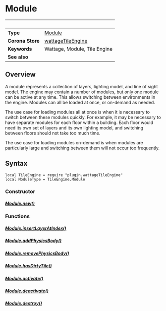 # Module

|                      | &nbsp;
| -------------------- | ---------------------------------------------------------------
| __Type__             | [Module](type_module.markdown)
| __Corona Store__     | [wattageTileEngine](http://store.coronalabs.com/plugin/wattageTileEngine)
| __Keywords__         | Wattage, Module, Tile Engine
| __See also__         |

## Overview

A module represents a collection of layers, lighting model, and line
of sight model.  The engine may contain a number of modules, but only
one module can be active at any time.  This allows switching between
environments in the engine.  Modules can all be loaded at once, or
on-demand as needed.

The use case for loading modules all at once is
when it is necessary to switch between these modules quickly.  For
example, it may be necessary to have separate modules for each floor
within a building.  Each floor would need its own set of layers and
its own lighting model, and switching between floors should not take
too much time.

The use case for loading modules on-demand is when modules are
particularly large and switching between them will not occur too
frequently.

## Syntax

	local TileEngine = require "plugin.wattageTileEngine"
	local ModuleType = TileEngine.Module

### Constructor

##### [Module.new()](new.markdown)

### Functions

##### [Module.insertLayerAtIndex()](insertLayerAtIndex.markdown)
##### [Module.addPhysicsBody()](addPhysicsBody.markdown)
##### [Module.removePhysicsBody()](removePhysicsBody.markdown)
##### [Module.hasDirtyTile()](hasDirtyTile.markdown)
##### [Module.activate()](activate.markdown)
##### [Module.deactivate()](deactivate.markdown)
##### [Module.destroy()](destroy.markdown)
